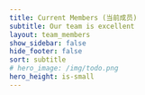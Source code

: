 ```yaml
---
title: Current Members (当前成员)
subtitle: Our team is excellent
layout: team_members
show_sidebar: false
hide_footer: false
sort: subtitle
# hero_image: /img/todo.png
hero_height: is-small
---
```


